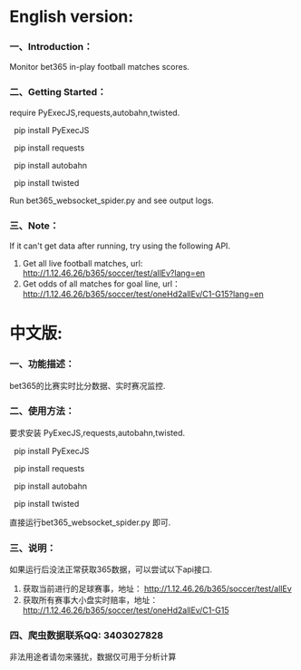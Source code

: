   
    
# English version:

### 一、Introduction：
Monitor bet365 in-play football matches scores.

### 二、Getting Started：
require PyExecJS,requests,autobahn,twisted. 
  
  
&nbsp;&nbsp;pip install PyExecJS  

&nbsp;&nbsp;pip install requests  

&nbsp;&nbsp;pip install autobahn  

&nbsp;&nbsp;pip install twisted
  
  
Run bet365_websocket_spider.py and see output logs.

### 三、Note：
If it can't get data after running, try using the following API.

1. Get all live football matches, url: http://1.12.46.26/b365/soccer/test/allEv?lang=en
2. Get odds of all matches for goal line, url： http://1.12.46.26/b365/soccer/test/oneHd2allEv/C1-G15?lang=en
    
    
# 中文版:

### 一、功能描述：
bet365的比赛实时比分数据、实时赛况监控.

### 二、使用方法：
要求安装 PyExecJS,requests,autobahn,twisted.
  
  
&nbsp;&nbsp;pip install PyExecJS

&nbsp;&nbsp;pip install requests  

&nbsp;&nbsp;pip install autobahn

&nbsp;&nbsp;pip install twisted
  
  
直接运行bet365_websocket_spider.py 即可.

### 三、说明：
如果运行后没法正常获取365数据，可以尝试以下api接口.

1. 获取当前进行的足球赛事，地址： http://1.12.46.26/b365/soccer/test/allEv
2. 获取所有赛事大小盘实时赔率，地址： http://1.12.46.26/b365/soccer/test/oneHd2allEv/C1-G15


### 四、爬虫数据联系QQ:  3403027828

非法用途者请勿来骚扰，数据仅可用于分析计算

